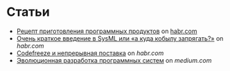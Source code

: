 # Статьи

- [Рецепт приготовления программных продуктов](Рецепт%20приготовления%20программных%20продуктов.md) on [habr.com](https://habr.com/ru/post/700042/)
- [Очень краткое введение в SysML или «а куда кобылу запрягать?»](https://habr.com/ru/post/542606/)  on *habr.com*
- [Codefreeze и непрерывная поставка](https://habr.com/ru/company/solarsecurity/blog/307880/) on *habr.com*
- [Эволюционная разработка программных систем](https://medium.com/@ganouver/%D1%8D%D0%B2%D0%BE%D0%BB%D1%8E%D1%86%D0%B8%D0%BE%D0%BD%D0%BD%D0%B0%D1%8F-%D1%80%D0%B0%D0%B7%D1%80%D0%B0%D0%B1%D0%BE%D1%82%D0%BA%D0%B0-%D0%BF%D1%80%D0%BE%D0%B3%D1%80%D0%B0%D0%BC%D0%BC%D0%BD%D1%8B%D1%85-%D1%81%D0%B8%D1%81%D1%82%D0%B5%D0%BC-5b84347b5bc) on *medium.com*